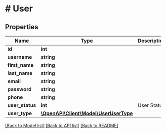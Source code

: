 # # User

## Properties

Name | Type | Description | Notes
------------ | ------------- | ------------- | -------------
**id** | **int** |  | [optional]
**username** | **string** |  | [optional]
**first_name** | **string** |  | [optional]
**last_name** | **string** |  | [optional]
**email** | **string** |  | [optional]
**password** | **string** |  | [optional]
**phone** | **string** |  | [optional]
**user_status** | **int** | User Status | [optional]
**user_type** | [**\OpenAPI\Client\Model\UserUserType**](UserUserType.md) |  | [optional]

[[Back to Model list]](../../README.md#models) [[Back to API list]](../../README.md#endpoints) [[Back to README]](../../README.md)
